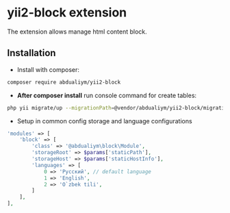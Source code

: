 # yii2-block extension

The extension allows manage html content block.

## Installation

- Install with composer:

```bash
composer require abdualiym/yii2-block
```

- **After composer install** run console command for create tables:

```bash
php yii migrate/up --migrationPath=@vendor/abdualiym/yii2-block/migrations
```

- Setup in common config storage and language configurations

```php
'modules' => [
    'block' => [
        'class' => '@abdualiym\block\Module',
        'storageRoot' => $params['staticPath'],
        'storageHost' => $params['staticHostInfo'],
        'languages' => [
            0 => 'Русский', // default language
            1 => 'English',
            2 => 'O`zbek tili',
        ]
    ],
],
```